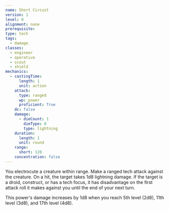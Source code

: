 ```yaml
---
name: Short Circuit
version: 1
level: 0
alignment: none
prerequisite: 
type: tech
tags:
  - damage
classes:
  - engineer
  - operative
  - scout
  - shield
mechanics:
  - castingTime:
      length: 1
      unit: action
    attack:
      type: ranged
      wp: power
      proficient: True
    dc: false
    damage:
      - dieCount: 1
        dieType: 8
        type: lightning
    duration:
      length: 1
      unit: round
    range:
      short: 120
    concentration: false
---
```

You electrocute a creature within range. Make a ranged tech attack against the creature. On a hit, the target takes 1d8 lightning damage. If the target is a droid, construct, or has a tech focus, it has disadvantage on the first attack roll it makes against you until the end of your next turn. 

This power's damage increases by 1d8 when you reach 5th level (2d8), 11th level (3d8), and 17th level (4d8).
    